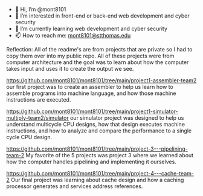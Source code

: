 - 👋 Hi, I’m @mont8101
- 👀 I’m interested in front-end or back-end web development and cyber security 
- 🌱 I’m currently learning web development and cyber security
- 📫 How to reach me: mont8101@stthomas.edu

Reflection:
All of the readme's are from projects that are private so I had to copy them over into my public repo. 
All of these projects were from computer architecture and the goal was to learn about how the computer takes input and uses it to create the output we see. 

https://github.com/mont8101/mont8101/tree/main/project1-assembler-team2
our first project was to create an assembler to help us learn how to assemble programs into machine language, and how those machine instructions are executed.

https://github.com/mont8101/mont8101/tree/main/project1-simulator-multiply-team2/simulator
our simulator project was designed to help us understand multicycle CPU designs, how that design executes machine instructions, and how to analyze and compare the performance 
to a single cycle CPU design.

https://github.com/mont8101/mont8101/tree/main/project-3---pipelining-team-2
My favorite of the 5 projects was project 3 where we learned about how the computer handles pipelining and implementing it ourselves. 

https://github.com/mont8101/mont8101/tree/main/project-4---cache-team-2
Our final project was learning about cache design and how a caching processor generates and services address references.

